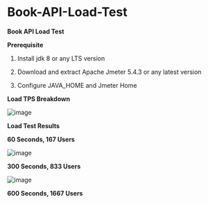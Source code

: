 # Book-API-Load-Test

**Book API Load Test**

**Prerequisite**

1. Install jdk 8 or any LTS version

2. Download and extract Apache Jmeter 5.4.3 or any latest version

3. Configure JAVA_HOME and Jmeter Home

**Load TPS Breakdown**

![image](https://user-images.githubusercontent.com/45478777/176924637-81c3eace-fc68-458e-9843-bbe8ec5a66d1.png)

**Load Test Results**

**60 Seconds, 167 Users**

![image](https://user-images.githubusercontent.com/45478777/176924696-688c01a2-9a3f-4173-8fef-3eef85fa0491.png)

**300 Seconds, 833 Users**

![image](https://github.com/Tanveerrifu/Book-API-Load-Test/assets/47789876/9a51b659-bc44-48f6-9c61-1ce0764fee7a)

**600 Seconds, 1667 Users**

